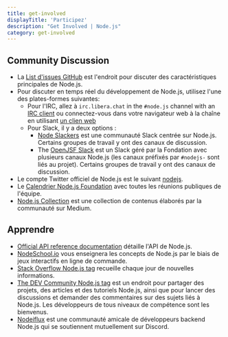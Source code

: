 ```yaml
---
title: get-involved
displayTitle: 'Participez'
description: "Get Involved | Node.js"
category: get-involved
---
```


## Community Discussion

* La [List d'issues GitHub](https://github.com/nodejs/node/issues) est l'endroit pour discuter des caractéristiques principales de Node.js.
* Pour discuter en temps réel du développement de Node.js, utilisez l'une des plates-formes suivantes:
  * Pour l'IRC, allez à `irc.libera.chat` in the `#node.js` channel with an [IRC client](https://en.wikipedia.org/wiki/Comparison_of_Internet_Relay_Chat_clients) ou connectez-vous dans votre navigateur web à la chaîne en utilisant [un clien web](https://kiwiirc.com/nextclient/)
  * Pour Slack, il y a deux options :
    * [Node Slackers](https://www.nodeslackers.com/) est une communauté Slack centrée sur Node.js. Certains groupes de travail y ont des canaux de discussion.
    * The [OpenJSF Slack](https://slack-invite.openjsf.org/) est un Slack géré par la Fondation avec plusieurs canaux Node.js (les canaux préfixés par `#nodejs-` sont liés au projet). Certains groupes de travail y ont des canaux de discussion.
* Le compte Twitter officiel de Node.js est le suivant [nodejs](https://twitter.com/nodejs).
* Le [Calendrier Node.js Foundation](https://nodejs.org/calendar) avec toutes les réunions publiques de l'équipe.
* [Node.js Collection](https://medium.com/the-node-js-collection) est une collection de contenus élaborés par la communauté sur Medium.

## Apprendre

* [Official API reference documentation](https://nodejs.org/api/) détaille l'API de Node.js.
* [NodeSchool.io](https://nodeschool.io/) vous enseignera les concepts de Node.js par le biais de jeux interactifs en ligne de commande.
* [Stack Overflow Node.js tag](https://stackoverflow.com/questions/tagged/node.js) recueille chaque jour de nouvelles informations.
* [The DEV Community Node.js tag](https://dev.to/t/node) est un endroit pour partager des projets, des articles et des tutoriels Node.js, ainsi que pour lancer des discussions et demander des commentaires sur des sujets liés à Node.js. Les développeurs de tous niveaux de compétence sont les bienvenus.
* [Nodeiflux](https://discordapp.com/invite/vUsrbjd) est une communauté amicale de développeurs backend Node.js qui se soutiennent mutuellement sur Discord.
